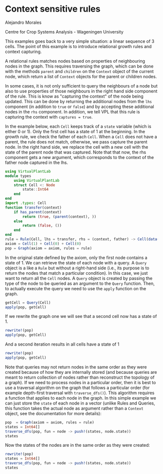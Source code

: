 
# Context sensitive rules

Alejandro Morales

Centre for Crop Systems Analysis - Wageningen University

This examples goes back to a very simple situation: a linear sequence of 3
cells. The point of this example is to introduce relational growth rules and
context capturing.

A relational rules matches nodes based on properties of neighbouring nodes in
the graph. This requires traversing the graph, which can be done with the
methods `parent` and `children` on the `Context` object of the current node,
which return a list of `Context` objects for the parent or children nodes.

In some cases, it is not only sufficient to query the neighbours of a node but
also to use properties of those neighbours in the right hand side component of
the rule. This is know as "capturing the context" of the node being updated.
This can be done by returning the additional nodes from the `lhs` component (in
addition to `true` or `false`) and by accepting these additional nodes in the
`rhs` component. In addition, we tell VPL that this rule is capturing the
context with `captures = true`.

In the example below, each `Cell` keeps track of a `state` variable (which is
either 0 or 1). Only the first cell has a state of 1 at the beginning. In the
growth rule, we check the father of each `Cell`. When a `Cell` does not have a
parent, the rule does not match, otherwise, we pass capture the parent node. In
the right hand side, we replace the cell with a new cell with the state of the
parent node that was captured. Note that that now, the rhs component gets a new
argument, which corresponds to the context of the father node captured in the
lhs.

```julia
using VirtualPlantLab
module types
    using VirtualPlantLab
    struct Cell <: Node
        state::Int64
    end
end
import .types: Cell
function transfer(context)
    if has_parent(context)
        return (true, (parent(context), ))
    else
        return (false, ())
    end
end
rule = Rule(Cell, lhs = transfer, rhs = (context, father) -> Cell(data(father).state), captures = true)
axiom = Cell(1) + Cell(0) + Cell(0)
pop = Graph(axiom = axiom, rules = rule)
```

In the original state defined by the axiom, only the first node contains a state
of 1. We can retrieve the state of each node with a query. A `Query` object is a
like a `Rule` but without a right-hand side (i.e., its purpose is to return the
nodes that match a particular condition). In this case, we just want to return
all the `Cell` nodes. A `Query` object is created by passing the type of the
node to be queried as an argument to the `Query` function. Then, to actually
execute the query we need to use the `apply` function on the graph.

```julia
getCell = Query(Cell)
apply(pop, getCell)
```

If we rewrite the graph one we will see that a second cell now has a state of 1.

```julia
rewrite!(pop)
apply(pop, getCell)
```

And a second iteration results in all cells have a state of 1

```julia
rewrite!(pop)
apply(pop, getCell)
```

Note that queries may not return nodes in the same order as they were created
because of how they are internally stored (and because queries are meant to
return collection of nodes rather than reconstruct the topology of a graph). If
we need to process nodes in a particular order, then it is best to use a
traversal algorithm on the graph that follows a particular order (for example
depth-first traversal with `traverse_dfs()`). This algorithm requires a function
that applies to each node in the graph. In this simple example we can just store
the `state` of each node in a vector (unlike Rules and Queries, this function
takes the actual node as argument rather than a `Context` object, see the
documentation for more details):

```julia
pop  = Graph(axiom = axiom, rules = rule)
states = Int64[]
traverse_dfs(pop, fun = node -> push!(states, node.state))
states
```

Now the states of the nodes are in the same order as they were created:

```julia
rewrite!(pop)
states = Int64[]
traverse_dfs(pop, fun = node -> push!(states, node.state))
states
```
